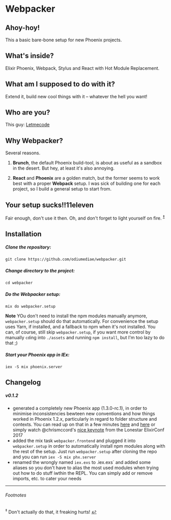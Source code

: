 # Webpacker

## Ahoy-hoy!
This a basic bare-bone setup for new Phoenix projects.

## What's inside?
Elixir Phoenix, Webpack, Stylus and React with Hot Module Replacement.

## What am I supposed to do with it?
Extend it, build new cool things with it – whatever the hell you want!

## Who are you?
This guy: [Letmecode](https://twitter.com/designingcode)

## Why Webpacker?
Several reasons.

1. **Brunch**, the default Phoenix build-tool, is about as useful as a sandbox in the desert. But hey, at least it's also annoying.

2. **React** and **Phoenix** are a golden match, but the former seems to work best with a proper **Webpack** setup. I was sick of building one for each project, so I build a general setup to start from.

## Your setup sucks!!11eleven
Fair enough, don't use it then. Oh, and don't forget to light yourself on fire. <sup id="a1">[‡](#f1)</sup>

## Installation

##### Clone the repository:
```
git clone https://github.com/odiumediae/webpacker.git
```

##### Change directory to the project:
```
cd webpacker
```

##### Do the Webpacker setup:
```
mix do webpacker.setup
```
**Note** YOu don't need to install the npm modules manually anymore, `webpacker.setup` should do that automatically. For convenience the setup uses Yarn, if installed, and a fallback to npm when it's not installed. You can, of course, still skip `webpacker.setup`, if you want more control by manually `cd`ing into `./assets` and running `npm install`, but I'm too lazy to do that ;) 

##### Start your Phoenix app in IEx:
```shell
iex -S mix phoenix.server
```

## Changelog

##### v0.1.2
* generated a completely new Phoenix app (1.3.0-rc.1), in order to minimise inconsistencies bewteen new conventions and how things worked in Phoenix 1.2.x, particularly in regard to folder structure and contexts. You can read up on that in a few minutes [here](https://hexdocs.pm/phoenix/1.3.0-rc.1/Mix.Tasks.Phx.Gen.Context.html#content) and [here](https://elixirforum.com/t/how-to-determine-contexts-with-phoenix-1-3/4367) or simply watch @chrismccord's [nice keynote](https://youtu.be/tMO28ar0lW8) from the Lonestar ElixirConf 2017
* added the mix task `webpacker.frontend` and plugged it into `webpacker.setup` in order to automatically install npm modules along with the rest of the setup. Just run `webpacker.setup` after cloning the repo and you can run `iex -S mix phx.server`
* renamed the wrongly named `iex.exs` to .iex.exs` and added some aliases so you don't have to alias the most used modules when trying out how to do stuff iwthin the REPL. You can simply add or remove imports, etc. to cater your needs


----

###### Footnotes
<sup id="f1">‡</sup> Don't actually do that, it freaking hurts! [↩](#a1)
